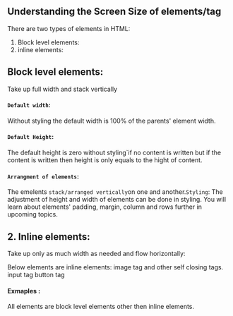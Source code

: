 ## Understanding the Screen Size of elements/tag

There are two types of elements in HTML:

1.  Block level elements:
2.  inline elements:

## Block level elements:

Take up full width and stack vertically

#### `Default width`:

Without styling the default width is 100% of the parents' element width.

#### `Default Height`:

The default height is zero without styling`if no content is written but if the content is written then height is only equals to the hight of content.

#### `Arrangment of elements`:

The emelents `stack/arranged vertically`on one and another.`Styling`: The adjustment of height and width of elements can be done in styling.
You will learn about elements' padding, margin, column and rows further in upcoming topics.

## 2. Inline elements:

Take up only as much width as needed and flow horizontally:

Below elements are inline elements:
image tag and other self closing tags.
input tag
button tag

#### Exmaples :

All elements are block level elements other then inline elements.
